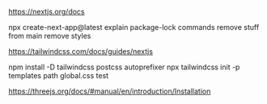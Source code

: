 https://nextjs.org/docs

npx create-next-app@latest
explain package-lock commands
remove stuff from main
remove styles

https://tailwindcss.com/docs/guides/nextjs

npm install -D tailwindcss postcss autoprefixer
npx tailwindcss init -p
templates path
global.css
test

https://threejs.org/docs/#manual/en/introduction/Installation
